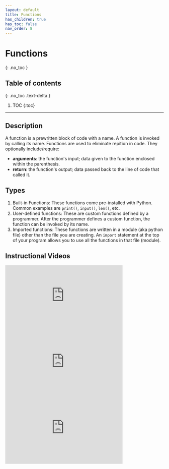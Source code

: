 ```yaml
---
layout: default
title: Functions
has_children: true
has_toc: false
nav_order: 8
---
```


# Functions
{: .no_toc }
## Table of contents
{: .no_toc .text-delta }

1. TOC
{:toc}

---

## Description
A function is a prewritten block of code with a name. A function is invoked by calling its name. Functions are used to eliminate repition in code. They optionally include/require:
  - **arguments**: the function's input; data given to the function enclosed within the parenthesis.
  - **return**: the function's output; data passed back to the line of code that called it.

## Types
1. Built-in Functions: These functions come pre-installed with Python. Common examples are `print()`, `input()`, `len()`, etc.  
2. User-defined functions: These are custom functions defined by a programmer. After the programmer defines a custom function, the function can be invoked by its name.
3. Imported functions: These functions are written in a module (aka python file) other than the file you are creating. An `import` statement at the top of your program allows you to use all the functions in that file (module).

## Instructional Videos
<iframe width="373" height="210" src="https://www.youtube.com/embed/8T5acEwfJbw" title="YouTube video player" frameborder="0" allow="accelerometer; autoplay; clipboard-write; encrypted-media; gyroscope; picture-in-picture" allowfullscreen></iframe>
<br>
<iframe width="373" height="210" src="https://www.youtube.com/embed/nrCAxXfRU28" title="YouTube video player" frameborder="0" allow="accelerometer; autoplay; clipboard-write; encrypted-media; gyroscope; picture-in-picture" allowfullscreen></iframe>
<br>
<iframe width="373" height="210" src="https://www.youtube.com/embed/sKW-zdYZNX4" title="YouTube video player" frameborder="0" allow="accelerometer; autoplay; clipboard-write; encrypted-media; gyroscope; picture-in-picture" allowfullscreen></iframe>
